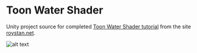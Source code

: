 # Toon Water Shader
Unity project source for completed [Toon Water Shader tutorial](https://roystan.net/articles/toon-water.html) from the site [roystan.net](https://roystan.net/).

![alt text](https://i.imgur.com/skPAzbz.png)
